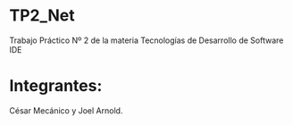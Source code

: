 # TP2_Net
Trabajo Práctico Nº 2 de la materia Tecnologías de Desarrollo de Software IDE
# Integrantes:
César Mecánico y Joel Arnold.
